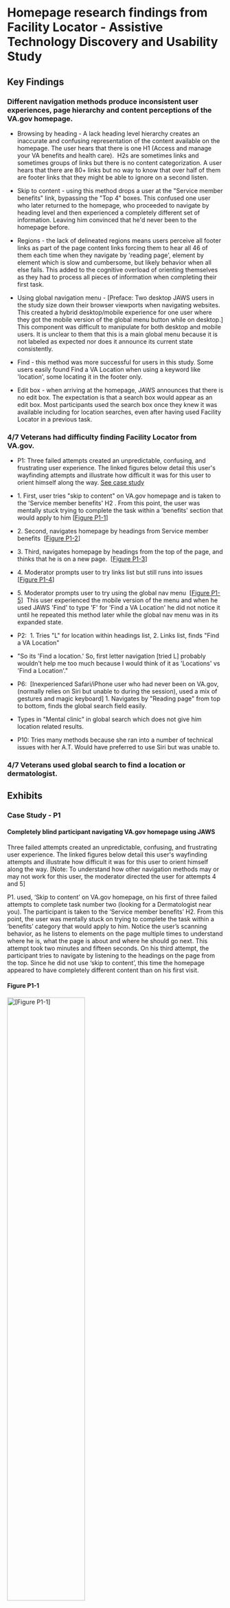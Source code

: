 # Homepage research findings from Facility Locator - Assistive Technology Discovery and Usability Study

## Key Findings

### Different navigation methods produce inconsistent user experiences, page hierarchy and content perceptions of the VA.gov homepage.

-   Browsing by heading - A lack heading level hierarchy creates an inaccurate and confusing representation of the content available on the homepage. The user hears that there is one H1 (Access and manage your VA benefits and health care).  H2s are sometimes links and sometimes groups of links but there is no content categorization. A user hears that there are 80+ links but no way to know that over half of them are footer links that they might be able to ignore on a second listen.

-   Skip to content - using this method drops a user at the "Service member benefits" link, bypassing the "Top 4" boxes. This confused one user who later returned to the homepage, who proceeded to navigate by heading level and then experienced a completely different set of information. Leaving him convinced that he'd never been to the homepage before.

-   Regions - the lack of delineated regions means users perceive all footer links as part of the page content links forcing them to hear all 46 of them each time when they navigate by 'reading page', element by element which is slow and cumbersome, but likely behavior when all else fails. This added to the cognitive overload of orienting themselves as they had to process all pieces of information when completing their first task.

-   Using global navigation menu - [Preface: Two desktop JAWS users in the study size down their browser viewports when navigating websites. This created a hybrid desktop/mobile experience for one user where they got the mobile version of the global menu button while on desktop.] This component was difficult to manipulate for both desktop and mobile users. It is unclear to them that this is a main global menu because it is not labeled as expected nor does it announce its current state consistently.

-   Find - this method was more successful for users in this study. Some users easily found Find a VA Location when using a keyword like 'location', some locating it in the footer only.

-   Edit box - when arriving at the homepage, JAWS announces that there is no edit box. The expectation is that a search box would appear as an edit box. Most participants used the search box once they knew it was available including for location searches, even after having used Facility Locator in a previous task.

### 4/7 Veterans had difficulty finding Facility Locator from VA.gov.

-   P1: Three failed attempts created an unpredictable, confusing, and frustrating user experience. The linked figures below detail this user's wayfinding attempts and illustrate how difficult it was for this user to orient himself along the way. [See case study](#case-study-p1)

-   1\. First, user tries "skip to content" on VA.gov homepage and is taken to the 'Service member benefits' H2 . From this point, the user was mentally stuck trying to complete the task within a 'benefits' section that would apply to him [[Figure P1-1](#figure-P1-1)] 

-   2\. Second, navigates homepage by headings from Service member benefits  [[Figure P1-2](#figure-P1-2)] 

-   3\. Third, navigates homepage by headings from the top of the page, and thinks that he is on a new page.  [[Figure P1-3](#figure-P1-3)]

-   4\. Moderator prompts user to try links list but still runs into issues [[Figure P1-4](#figure-P1-4)] 

-   5\. Moderator prompts user to try using the global nav menu  [[Figure P1-5](#figure-P1-5)]  This user experienced the mobile version of the menu and when he used JAWS 'Find' to type 'F' for 'Find a VA Location' he did not notice it until he repeated this method later while the global nav menu was in its expanded state.

-   P2:  1. Tries "L" for location within headings list, 2. Links list, finds "Find a VA Location"

-   "So its 'Find a location.' So, first letter navigation [tried L] probably wouldn't help me too much because I would think of it as 'Locations' vs 'Find a Location'."

-   P6:  [Inexperienced Safari/iPhone user who had never been on VA.gov, (normally relies on Siri but unable to during the session), used a mix of gestures and magic keyboard] 1. Navigates by "Reading page" from top to bottom, finds the global search field easily.

-   Types in "Mental clinic" in global search which does not give him location related results.

-   P10: Tries many methods because she ran into a number of technical issues with her A.T. Would have preferred to use Siri but was unable to. 

### 4/7 Veterans used global search to find a location or dermatologist.

## Exhibits

### Case Study - P1

#### Completely blind participant navigating VA.gov homepage using JAWS

Three failed attempts created an unpredictable, confusing, and frustrating user experience. The linked figures below detail this user's wayfinding attempts and illustrate how difficult it was for this user to orient himself along the way. [Note: To understand how other navigation methods may or may not work for this user, the moderator directed the user for attempts 4 and 5]

P1. used, ‘Skip to content’ on VA.gov homepage, on his first of three failed attempts to complete task number two (looking for a Dermatologist near you). The participant is taken to the ‘Service member benefits’ H2. From this point, the user was mentally stuck on trying to complete the task within a ‘benefits’ category that would apply to him. Notice the user’s scanning behavior, as he listens to elements on the page multiple times to understand where he is, what the page is about and where he should go next. This attempt took two minutes and fifteen seconds. On his third attempt, the participant tries to navigate by listening to the headings on the page from the top. Since he did not use ‘skip to content’, this time the homepage appeared to have completely different content than on his first visit.

#### Figure P1-1

<img src="https://lh6.googleusercontent.com/_nv1pwI8K4ZWpb2CfDEIJBibtZNwMYqpMvYgUYZ1NJapHV2e9GXVwpB8WZKDO6r9S-UW0HF1yDaygv_2_VTanrfvpqxDWW9FWYH7PSAmofNFhHdVcOS1N9vG-rhB22m9G2DgW8On" alt="[Figure P1-1]" width="60%" height="60%">

##### P1, Attempt #1, Using 'Skip to content' on VA.gov homepage

[timestamp 20:30]

1\. Hears 'Skip to content', clicks.\
2\. Hears "Heading 2, Service member benefits"\
3\. Backs up, hears "Veteran portraits"\
4\. Advances, hears "Service member benefits"\
5\. Advances, hears "Family member benefits"\
6\. Advances, hears "Burials and memorials"\
7\. Backs up, hears "Family member benefits"\
8\. Backs up, clicks "Service member benefits"\
9\. Hears "enter alert, close alert, skip to content"\
10\.  Backs up, hears "Flag graphic"\
11\. Advances, hears "Alert, COVID 19...heading level 3"\
12\. Skips past COVID paragraph, "We continue to..."\
13\. Skips past COVID content link, "Find how to get..."\
14\. Advances, hears "Breadcrumb navigation"\
15\. Enters, hears "List of two items"\
16\. Advances, hears "Visited link home"\
17\. Advances, hears "single right click"\ 
18\. Advances, hears "Visited current link 'Service member benefits"\
19\. Advances, hears "list end"\
20\. Advances, hears "Breadcrumb navigation end"\
21\. Advances, hears,  "Main region, article"\
22\. Advances, hears, "Heading level 1 VA benefits for service members"\
23\. Advances, hears, "If you're serving on active duty ..."\
24\. Skips through intro, "...you may also..."\
25\. Skips through intro, "...required Transition..."\
26\. Advances, "Heading level 2, On this page"\
27\. Advances hears, "List of two items"

[22:45]... [moderator interrupts]

#### Figure P1-2

<img src="https://lh5.googleusercontent.com/fjeQ1iYLez4GaL-o5exjlTBPiHcXViBt7K5DVRCgFOvdtm_gEnMXnyjuAedrzguCU1wzDVQH6q6hM8lIpcdm9bpaBETH-8TsYFiMTQgo470_0LBS26aUWyzBS7dLFHV2rNWZNnLS"  alt="[Figure P1-2]" width="60%" height="60%">

##### P1, Attempt #2, goes back to homepage, tries navigating via headings from where he left off

> "See its service member benefits. I'm not really a service member"

[Goes back to homepage]

1\. Hears 'Skip to content', clicks.\
2\. Hears "H2, Service member benefits"\
3\. Advances, hears "find out what you may be eligible for during service and which...", skips.\
4\. Advances, hears, "Heading 2, Family member benefits". 

> "So, you have family members..."

5\. Advances, hears "Heading 2, Burials and memorials"\
6\. Advances, hears "Heading 2, Careers and employment"\
7\. Advances, hears "Heading 2, Housing assistance"\
8\. Advances, hears "Heading 2, Pension"\
9\. Advances, hears "Heading 2, Life insurance"\
10\. Advances, hears "Heading 2, Education and training\
11\. Advances, hears "Heading 2, Records\
12\. Advances, hears "Heading 2, Health care\
13\. Advances, hears "Heading 2, Disability\
14\. Advances, hears "Heading 2, Born to battle"\
15\. Advances, hears "Celebrating 75 years"

> "So, you know, I'm jumping through there by heading and not once did I hear Veteran benefits"

**[Since 'Service member benefits' was the first H2 that was read out to him, P1 was mentally stuck trying to complete the task within a 'benefits' section that would apply to him ']**


#### Figure P1-3

<img src="https://lh3.googleusercontent.com/fW9ILsx-fn9rc7tCfYDhfeTYdFRez9n95LgMwCGuiN0SsUUHe7hFtkE0NjjRx28iOrUs0f0fkZIfHSdanvKRdND24OG-NzZmuotCEcmR4qb6KU7n_1hwGVI5mAggprAzSPXziAFg" alt="[Figure P1-3]" width="60%" height="60%">

##### P1, Attempt #3, starts at the top of the page navigating via headings

[Moderator restates the task of finding a Dermatologist.  User explains that it would be a subset of health benefits. Starts to browse the page for the third time, using headings but this time from the top of the page. This time, he does not skip to content.]

1\. Goes to top, [its unclear what user clicked]\
2\. Hears "COVI..", skips\
3\. Advances, hears "Heading level 1, "Access and manage your VA benefits and health care"\
4\. Advances, hears, "Heading level 2, Health care".\
5\. Backs up , hears "Heading level 1, Access and manage your VA benefits and health care"\
6\. Advances, hears "Heading level 2, Health care".\
7\. Advances, hears "List of 5...", skips\
8\. Advances, hears "Refill and track your prescription"\

[User stops and sounds annoyed and confused]

  > "Now, I don't really know how I got here. OK? Because I have not changed the page, but I didn't hear this, at all, a while ago."

9\. Advances, hears "Send a secure message to your health care team"\
10\. Advances, hears "Schedule and manage health appointments"\
11\. Advances, hears "View your lab and test results"\
12\. Advances, hears "Apply now for your VA health care"\

  > "It's like it skipped me to myHealtheVet"

[stops]

  > "Do you understand one thing I said? I typed in VA.gov a while ago and this is not the page that it took me to. So, I went back a page. I don't know what you see but according to my screen reader, I haven't been to this page before. I didn't hear any of this stuff previously"

  > ... "Why in heaven's name did it take me to the middle of the page?"

#### Figure P1-4

<img src="https://lh5.googleusercontent.com/IsDokfCGJWpfmfo1BJ9JYB4H2O6NQvN-FYlumAA-rvTtOTpeQGJQUdEvZFiYvrTN34zf3DnSKOLD-BGq9IId-R4DJ0K3F07-mgcDKxvK5XEJ6pCy_2dep2rR_Rx3WNvpvRlI5zcT" alt="[Figure P1-4]" width="60%" height="60%">


##### P1, Attempt #4.

[User is prompted to use links list]

  > "I really dislike the lists link; it doesn't always put everything in the list. That's the last thing I would do... See, this particular way, right here, to me, maybe I don't do it because it's like a 'blind only' thing and I rather navigate the page like everybody else does."

[Does not find "Find a VA Location" in the list using 'F']

...

[Later, user opens links list while global menu is open and does encounter 'Find a VA location']

  > "see, that links list thing doesn't work because it's in a menu."

#### Figure P1-5

<img src="https://lh5.googleusercontent.com/ML5Z0abgsawim478iQh2vdzt4H9rjrRnkZ8m4UBTmeEJMZDE8eIiR1xg_LAy3C1J6OMmj0UL-9D5xkhyraGqjx55LD_rSUvpKHHXCGFp_GZLmutfDoppAZd_aDD6IYmDTrplOw-z" alt="[Figure P1-5-1]" width="60%" height="60%">
<img src="https://lh5.googleusercontent.com/IsDokfCGJWpfmfo1BJ9JYB4H2O6NQvN-FYlumAA-rvTtOTpeQGJQUdEvZFiYvrTN34zf3DnSKOLD-BGq9IId-R4DJ0K3F07-mgcDKxvK5XEJ6pCy_2dep2rR_Rx3WNvpvRlI5zcT" alt="[Figure P1-5-2]" width="60%" height="60%">


##### P1, Attempt 5.

[User is prompted to use global menu]

"menu button [can] be a great thing but its new that a screen reader will actually read it. On a lot of web pages that link will drive you crazy because..." [navigates to menu] 

1\. Menu button is focused\
2\. Hears, "Search button collapsed",  activates button\
[menu is now expanded]\
3\. Hears "Closed button"\
4\. Advances, hears "Search main"\
5\. Advances, hears "Contact us"\
6\. Advances, hears "Sign in"\
7\. Advances, hears, "Navigation region"\
8\. Backs up 4 times, hears "Closed..."\
9\. Backs up, hears "Visited link graphic VA.gov"\
10\. Advances, hears "Closed button"\
11\. Advances, hears "Search main"\
12\. Advances, hears "Contact us"\
13\. Advances, hears "Sign in"\
14\. Advances, hears "Navigation region"\
15\. Advances, hears "Visited link home"\
16\. Advances, hears "VA Benefits and Health care"\
17\. Advances, hears "About VA"\
18\. Advances, hears "Find a VA Location"

   > "Right there" 

[Mod:Tell me about that menu]

   > "Well, first of all, I wasn't even sure it was reading the menu because the screen will change. That's why I arrowed back up. It's usually helpful, if when I hit the menu and the menu dropped down, and I arrowed back up, it would at least say 'menu open' so I know when the menu started because right now I'm assuming this is under that menu but it doesn't really tell me, or say 'menu'."

[Later] 

> "Closed button collapsed. What does that mean?"

#### Figure 2

Two JAWS users, whose tech we were able to see and hear, shared a similar behavior of minimizing windows not in use and scaling down the size of their browser viewports. This can create a hybrid mobile/desktop experience for some users.

<img src="https://lh4.googleusercontent.com/0bo3thJR-Hukrjhj9VXlO6vwkKvxfCI_VMWYpesUFRJ8a2anLnu51XdpM7iAxQBiU6-vpvFP0_tY2LikOFEIgrcDBK2RdIdBBqIvUAHH5JAvbdyyHv_BpXO4VSB_5wU1TQNsTCQ9" alt="[Figure 2]" width="60%" height="60%">

